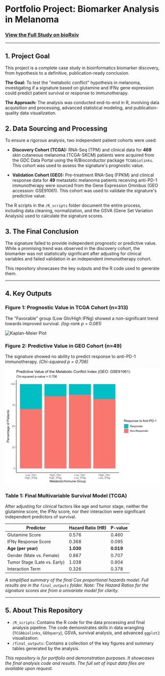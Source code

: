 # Portfolio Project: Biomarker Analysis in Melanoma

### [View the Full Study on bioRxiv](https://www.biorxiv.org/content/10.1101/2025.09.28.679008v1)

---

## 1. Project Goal

This project is a complete case study in bioinformatics biomarker discovery, from hypothesis to a definitive, publication-ready conclusion.

**The Goal:** To test the "metabolic conflict" hypothesis in melanoma, investigating if a signature based on glutamine and IFNγ gene expression could predict patient survival or response to immunotherapy.

**The Approach:** The analysis was conducted end-to-end in R, involving data acquisition and processing, advanced statistical modeling, and publication-quality data visualization.

## 2. Data Sourcing and Processing

To ensure a rigorous analysis, two independent patient cohorts were used:

*   **Discovery Cohort (TCGA):** RNA-Seq (TPM) and clinical data for **469** skin cutaneous melanoma (TCGA-SKCM) patients were acquired from the GDC Data Portal using the R/Bioconductor package `TCGAbiolinks`. This cohort was used to assess the signature's prognostic value.

*   **Validation Cohort (GEO):** Pre-treatment RNA-Seq (FPKM) and clinical response data for **49** metastatic melanoma patients receiving anti-PD-1 immunotherapy were sourced from the Gene Expression Omnibus (GEO accession: GSE91061). This cohort was used to validate the signature's predictive value.

The R scripts in the `/R_scripts` folder document the entire process, including data cleaning, normalization, and the GSVA (Gene Set Variation Analysis) used to calculate the signature scores.

## 3. The Final Conclusion

The signature failed to provide independent prognostic or predictive value. While a promising trend was observed in the discovery cohort, the biomarker was not statistically significant after adjusting for clinical variables and failed validation in an independent immunotherapy cohort.

This repository showcases the key outputs and the R code used to generate them.

---

## 4. Key Outputs

### Figure 1: Prognostic Value in TCGA Cohort (n=313)

The "Favorable" group (Low Gln/High IFNg) showed a non-significant trend towards improved survival.
*(log-rank p = 0.081)*

![Kaplan-Meier Plot](final_outputs/Figure1_TCGA_Survival.png)

### Figure 2: Predictive Value in GEO Cohort (n=49)

The signature showed no ability to predict response to anti-PD-1 immunotherapy.
*(Chi-squared p = 0.706)*

![Response Rate Plot](final_outputs/Figure2_GEO_Response_Plot.png)

### Table 1: Final Multivariable Survival Model (TCGA)

After adjusting for clinical factors like age and tumor stage, neither the glutamine score, the IFNγ score, nor their interaction were significant independent predictors of survival.

| Predictor                  | Hazard Ratio (HR) | P-value |
| -------------------------- | ----------------- | ------- |
| Glutamine Score            | 0.576             | 0.460   |
| IFNγ Response Score        | 0.368             | 0.095   |
| **Age (per year)**         | **1.030**         | **0.019**   |
| Gender (Male vs. Female)   | 0.887             | 0.707   |
| Tumor Stage (Late vs. Early) | 1.038             | 0.904   |
| Interaction Term           | 0.326             | 0.378   |

*A simplified summary of the final Cox proportional hazards model. Full results are in the `final_outputs` folder. Note: The Hazard Ratios for the signature scores are from a univariate model for clarity.*

---

## 5. About This Repository

-   `/R_scripts`: Contains the R code for the data processing and final analysis pipeline. The code demonstrates skills in data wrangling (`TCGAbiolinks`, `GEOquery`), GSVA, survival analysis, and advanced `ggplot2` visualization.
-   `/final_outputs`: Contains a collection of the key figures and summary tables generated by the analysis.

*This repository is for portfolio and demonstration purposes. It showcases the final analysis code and results. The full set of input data files are available upon request.*
